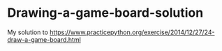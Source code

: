 # Drawing-a-game-board-solution
My solution to https://www.practicepython.org/exercise/2014/12/27/24-draw-a-game-board.html

